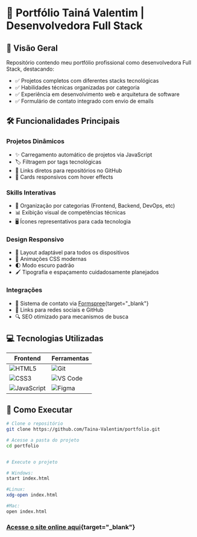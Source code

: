﻿# 🚀 Portfólio Tainá Valentim | Desenvolvedora Full Stack

## 🌟 Visão Geral
Repositório contendo meu portfólio profissional como desenvolvedora Full Stack, destacando:
- ✅ Projetos completos com diferentes stacks tecnológicas
- ✅ Habilidades técnicas organizadas por categoria
- ✅ Experiência em desenvolvimento web e arquitetura de software
- ✅ Formulário de contato integrado com envio de emails

## 🛠️ Funcionalidades Principais

### **Projetos Dinâmicos**
- ✨ Carregamento automático de projetos via JavaScript
- 🏷️ Filtragem por tags tecnológicas 
- 🔗 Links diretos para repositórios no GitHub
- 📱 Cards responsivos com hover effects

### **Skills Interativas**
- 🎯 Organização por categorias (Frontend, Backend, DevOps, etc)
- 📊 Exibição visual de competências técnicas
- 🖥️ Ícones representativos para cada tecnologia

### **Design Responsivo**
- 📱 Layout adaptável para todos os dispositivos
- 🎨 Animações CSS modernas
- 🌓 Modo escuro padrão
- 🖌️ Tipografia e espaçamento cuidadosamente planejados

### **Integrações**
- 📩 Sistema de contato via [Formspree‌](https://formspree.io/){target="_blank"}
- 🔗 Links para redes sociais e GitHub
- 🔍 SEO otimizado para mecanismos de busca

## 💻 Tecnologias Utilizadas
| Frontend           | Ferramentas          |
|--------------------|----------------------|
| ![HTML5](https://img.shields.io/badge/HTML5-E34F26?logo=html5&logoColor=white) | ![Git](https://img.shields.io/badge/Git-F05032?logo=git&logoColor=white) |
| ![CSS3](https://img.shields.io/badge/CSS3-1572B6?logo=css3&logoColor=white) | ![VS Code](https://img.shields.io/badge/VS_Code-007ACC?logo=visual-studio-code&logoColor=white) |
| ![JavaScript](https://img.shields.io/badge/JavaScript-F7DF1E?logo=javascript&logoColor=black) | ![Figma](https://img.shields.io/badge/Figma-F24E1E?logo=figma&logoColor=white) |

## 🚀 Como Executar

```bash
# Clone o repositório
git clone https://github.com/Taina-Valentim/portfolio.git

# Acesse a pasta do projeto
cd portfolio


# Execute o projeto

# Windows:
start index.html

#Linux:
xdg-open index.html

#Mac:
open index.html
```

### [Acesse o site online aqui](https://taina-valentim.github.io/Portifolio/){target="_blank"}

